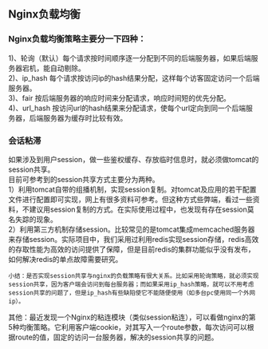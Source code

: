 ## Nginx负载均衡
### Nginx负载均衡策略主要分一下四种：
1)、轮询（默认）每个请求按时间顺序逐一分配到不同的后端服务器，如果后端服务器宕机，能自动剔除。  
2)、ip_hash 每个请求按访问ip的hash结果分配，这样每个访客固定访问一个后端服务器。  
3)、fair 按后端服务器的响应时间来分配请求，响应时间短的优先分配。  
4)、url_hash 按访问url的hash结果来分配请求，使每个url定向到同一个后端服务器，后端服务器为缓存时比较有效。  
### 会话粘滞
如果涉及到用户session，做一些鉴权缓存、存放临时信息时，就必须做tomcat的session共享。  
目前可参考到的session共享方式主要分为两种。  
1）利用tomcat自带的组播机制，实现session复制。对tomcat及应用的若干配置文件进行配置即可实现，网上有很多资料可参考。但这种方式些弊端，看过一些资料，不建议用session复制的方式。在实际使用过程中，也发现有存在session莫名失踪的现象。    
2）利用第三方机制存储session。比较常见的是tomcat集成memcached服务器来存储session。实际项目中，我们采用过利用redis实现session存储，redis高效的存取性能为高效的访问提供了保障，但是目前redis的集群功能似乎没有发布，如何解决redis的单点故障需要研究。  
```
小结：是否实现session共享与nginx的负载策略有很大关系。比如采用轮询策略，就必须实现session共享，因为客户端会访问到每台服务器；而如果采用ip_hash策略，就可以不用考虑session共享的问题了，但是ip_hash有些缺陷使它不能随便使用（如多台pc使用同一个外网ip）。
```
其他：最近发现一个Nginx的粘连模块（类似session粘连），可以看做nginx的第5种均衡策略。它利用客户端cookie，对其写入一个route参数，每次访问可以根据route的值，固定的访问一台服务器，解决的session共享的问题。